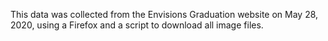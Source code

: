 This data was collected from the Envisions Graduation website on May 28, 2020, using a Firefox and a script to download all image files.
